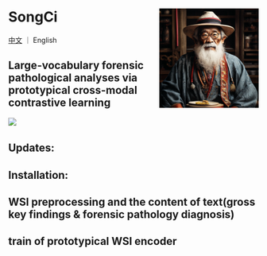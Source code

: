 SongCi <img src="docs/AI_songci.png" width="200px" align="right" />
===========
[中文](https://github.com/shenxiaochenn/SongCi/blob/master/README_CN.md) ｜ English

## Large-vocabulary forensic pathological analyses via prototypical cross-modal contrastive learning

<img src="docs/fig1.pdf"  >

## Updates:

## Installation:


## WSI preprocessing and the content of text(gross key findings & forensic pathology diagnosis)

##  train of prototypical WSI encoder


